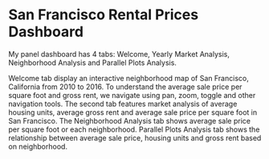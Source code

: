 # San Francisco Rental Prices Dashboard

My panel dashboard has 4 tabs: Welcome, Yearly Market Analysis, Neighborhood Analysis and Parallel Plots Analysis. 

Welcome tab display an interactive neighborhood map of San Francisco, California from 2010 to 2016. To understand the average sale price per square foot and gross rent, we navigate using pan, zoom, toggle and other navigation tools. The second tab features market analysis of average housing units, average gross rent and average sale price per square foot in San Francisco. The Neighborhood Analysis tab shows average sale price per square foot or each neighborhood. Parallel Plots Analysis tab shows the relationship between average sale price, housing units and gross rent based on neighborhood.

